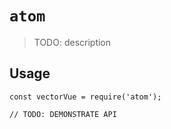 # `atom`

> TODO: description

## Usage

```
const vectorVue = require('atom');

// TODO: DEMONSTRATE API
```
